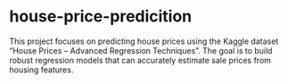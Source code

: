 # house-price-predicition
This project focuses on predicting house prices using the Kaggle dataset “House Prices – Advanced Regression Techniques”. The goal is to build robust regression models that can accurately estimate sale prices from housing features.
